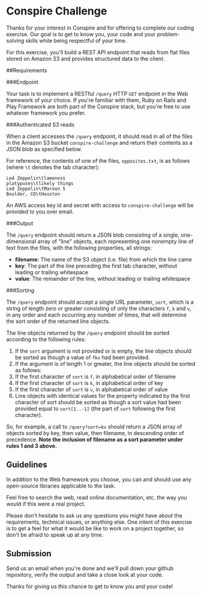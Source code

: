 # Conspire Challenge

Thanks for your interest in Conspire and for offering to complete our coding exercise. Our goal is to get to know you, your code and your problem-solving skills while being respectful of your time.

For this exercise, you'll build a REST API endpoint that reads from flat files stored on Amazon S3 and provides structured data to the client.


##Requirements

###Endpoint

Your task is to implement a RESTful `/query` HTTP `GET` endpoint in the Web framework of your choice. If you're familiar with them, Ruby on Rails and Play Framework are both part of the Conspire stack, but you're free to use whatever framework you prefer.

###Authenticated S3 reads

When a client accesses the `/query` endpoint, it should read in all of the files in the Amazon S3 bucket `conspire-challenge` and return their contents as a JSON blob as specified below.

For reference, the contents of one of the files, `opposites.txt`, is as follows (where `\t` denotes the tab character):

    Led Zeppelin\tlameness
    platypuses\tlikely things
    Led Zeppelin\tMaroon 5
    Boulder, CO\tHouston

An AWS access key id and secret with access to `conspire-challenge` will be provided to you over email.

###Output

The `/query` endpoint should return a JSON blob consisting of a single, one-dimensional array of "line" objects, each representing one nonempty line of text from the files, with the following properties, all strings:

* **filename**: The name of the S3 object (i.e. file) from which the line came
* **key**: The part of the line preceding the first tab character, without leading or trailing whitespace
* **value**: The remainder of the line, without leading or trailing whitespace

###Sorting

The `/query` endpoint should accept a single URL parameter, `sort`, which is a string of length zero or greater consisting of only the characters `f`, `k` and `v`, in any order and each occurring any number of times, that will determine the sort order of the returned line objects.

The line objects returned by the `/query` endpoint should be sorted according to the following rules:

1. If the `sort` argument is not provided or is empty, the line objects should be sorted as though a value of `fkv` had been provided.
1. If the argument is of length 1 or greater, the line objects should be sorted as follows:
  1. If the first character of `sort` is `f`, in alphabetical order of filename
  1. If the first character of `sort` is `k`, in alphabetical order of key
  1. If the first character of `sort` is `v`, in alphabetical order of value
1. Line objects with identical values for the property indicated by the first character of sort should be sorted as though a sort value had been provided equal to `sort[1..-1]` (the part of `sort` following the first character).

So, for example, a call to `/query?sort=kv` should return a JSON array of objects sorted by key, then value, then filename, in descending order of precedence. **Note the inclusion of filename as a sort parameter under rules 1 and 3 above.**

## Guidelines

In addition to the Web framework you choose, you can and should use any open-source libraries applicable to the task.

Feel free to search the web, read online documentation, etc. the way you would if this were a real project.

Please don't hesitate to ask us any questions you might have about the requirements, technical issues, or anything else.  One intent of this exercise is to get a feel for what it would be like to work on a project together, so don't be afraid to speak up at any time.

## Submission

Send us an email when you're done and we'll pull down your github repository, verify the output and take a close look at your code.

Thanks for giving us this chance to get to know you and your code!
